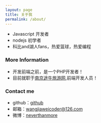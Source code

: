 ```yaml
---
layout: page
title: 关于我
permalink: /about/
---
```


* Javascript 开发者
* nodejs 初学者
* 科比and湖人fans，热爱篮球，热爱编程

### More Information

* 开发前端之前，是一个PHP开发者！
* 目前就职于[南京途牛旅游网](www.tuniu.com),前端开发人员！

### Contact me

* github：[github]
* 邮箱：<wangjiaweicoder@126.com>
* 微博：[neverthanmore]

[wangjiaweicoder@126.com]:wangjiaweicoder@126.com
[neverthanmore]:http://weibo.com/2603636314/profile?rightmod=1&wvr=6&mod=personinfo&is_all=1
[github]:https://github.com/neverthanmore
